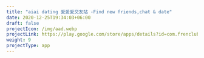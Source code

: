 ```yaml
---
title: "aiai dating 愛愛愛交友站 -Find new friends,chat & date"
date: 2020-12-25T19:34:03+06:00
draft: false
projectIcon: /img/aad.webp
projectLink: https://play.google.com/store/apps/details?id=com.frenclub.ai_aiDating
weight: 9
projectType: app
---
```


